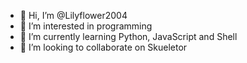 - 👋 Hi, I’m @Lilyflower2004
- 👀 I’m interested in programming
- 🌱 I’m currently learning Python, JavaScript and Shell
- 💞️ I’m looking to collaborate on Skueletor
